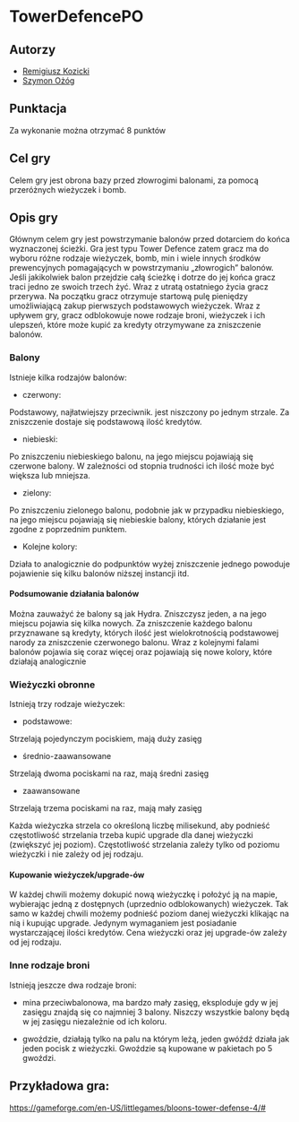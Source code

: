 # TowerDefencePO

## Autorzy

* [Remigiusz Kozicki](#autorzy)
* [Szymon Ożóg](#autorzy)  

## Punktacja

Za wykonanie można otrzymać 8 punktów

## Cel gry

Celem gry jest obrona bazy przed złowrogimi balonami, za pomocą przeróżnych wieżyczek i bomb.

## Opis gry

Głównym celem gry jest powstrzymanie balonów przed dotarciem do końca wyznaczonej ścieżki. Gra jest typu Tower Defence zatem gracz ma do wyboru różne rodzaje wieżyczek, bomb, min i wiele innych środków prewencyjnych pomagających w powstrzymaniu „złowrogich” balonów. Jeśli jakikolwiek balon przejdzie całą ścieżkę i dotrze do jej końca gracz traci jedno ze swoich trzech żyć. Wraz z utratą ostatniego życia gracz przerywa. Na początku gracz otrzymuje startową pulę pieniędzy umożliwiającą zakup pierwszych podstawowych wieżyczek. Wraz z upływem gry, gracz odblokowuje nowe rodzaje broni, wieżyczek i ich ulepszeń, które może kupić za kredyty otrzymywane za zniszczenie balonów.

### Balony

Istnieje kilka rodzajów balonów:

* czerwony: 

Podstawowy, najłatwiejszy przeciwnik. jest niszczony po jednym strzale. Za zniszczenie dostaje się podstawową ilość kredytów.

* niebieski:

Po zniszczeniu niebieskiego balonu, na jego miejscu pojawiają się czerwone balony. W zależności od stopnia trudności ich ilość może być większa lub mniejsza.

* zielony:

Po zniszczeniu zielonego balonu, podobnie jak w przypadku niebieskiego, na jego miejscu pojawiają się niebieskie balony, których działanie jest zgodne z poprzednim punktem.

* Kolejne kolory:

Działa to analogicznie do podpunktów wyżej zniszczenie jednego powoduje pojawienie się kilku balonów niższej instancji itd.

#### Podsumowanie działania balonów

Można zauważyć że balony są jak Hydra. Zniszczysz jeden, a na jego miejscu pojawia się kilka nowych. Za zniszczenie każdego balonu przyznawane są kredyty, których ilość jest wielokrotnością podstawowej narody za zniszczenie czerwonego balonu. Wraz z kolejnymi falami balonów pojawia się coraz więcej oraz pojawiają się nowe kolory, które działają analogicznie

### Wieżyczki obronne 

Istnieją trzy rodzaje wieżyczek:

* podstawowe: 

Strzelają pojedynczym pociskiem, mają duży zasięg

* średnio-zaawansowane

Strzelają dwoma pociskami na raz, mają średni zasięg

* zaawansowane

Strzelają trzema pociskami na raz, mają mały zasięg

Każda wieżyczka strzela co określoną liczbę milisekund, aby podnieść częstotliwość strzelania trzeba kupić upgrade dla danej wieżyczki (zwiększyć jej poziom). Częstotliwość strzelania zależy tylko od poziomu wieżyczki i nie zależy od jej rodzaju. 

#### Kupowanie wieżyczek/upgrade-ów

W każdej chwili możemy dokupić nową wieżyczkę i położyć ją na mapie, wybierając jedną z dostępnych (uprzednio odblokowanych) wieżyczek. Tak samo w każdej chwili możemy podnieść poziom danej wieżyczki klikając na nią i kupując upgrade. Jedynym wymaganiem jest posiadanie wystarczającej ilości kredytów. Cena wieżyczki oraz jej upgrade-ów zależy od jej rodzaju.

### Inne rodzaje broni

Istnieją jeszcze dwa rodzaje broni:

* mina przeciwbalonowa, ma bardzo mały zasięg, eksploduje gdy w jej zasięgu znajdą się co najmniej 3 balony. Niszczy wszystkie balony będą w jej zasięgu niezależnie od ich koloru.

* gwoździe, działają tylko na palu na którym leżą, jeden gwóźdź działa jak jeden pocisk z wieżyczki. Gwoździe są kupowane w pakietach po 5 gwoździ.

## Przykładowa gra:

https://gameforge.com/en-US/littlegames/bloons-tower-defense-4/#



